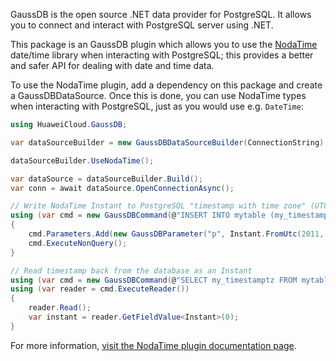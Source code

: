 GaussDB is the open source .NET data provider for PostgreSQL. It allows you to connect and interact with PostgreSQL server using .NET.

This package is an GaussDB plugin which allows you to use the [NodaTime](https://nodatime.org) date/time library when interacting with PostgreSQL; this provides a better and safer API for dealing with date and time data. 

To use the NodaTime plugin, add a dependency on this package and create a GaussDBDataSource. Once this is done, you can use NodaTime types when interacting with PostgreSQL, just as you would use e.g. `DateTime`:

```csharp
using HuaweiCloud.GaussDB;

var dataSourceBuilder = new GaussDBDataSourceBuilder(ConnectionString);

dataSourceBuilder.UseNodaTime();

var dataSource = dataSourceBuilder.Build();
var conn = await dataSource.OpenConnectionAsync();

// Write NodaTime Instant to PostgreSQL "timestamp with time zone" (UTC)
using (var cmd = new GaussDBCommand(@"INSERT INTO mytable (my_timestamptz) VALUES (@p)", conn))
{
    cmd.Parameters.Add(new GaussDBParameter("p", Instant.FromUtc(2011, 1, 1, 10, 30)));
    cmd.ExecuteNonQuery();
}

// Read timestamp back from the database as an Instant
using (var cmd = new GaussDBCommand(@"SELECT my_timestamptz FROM mytable", conn))
using (var reader = cmd.ExecuteReader())
{
    reader.Read();
    var instant = reader.GetFieldValue<Instant>(0);
}
```

For more information, [visit the NodaTime plugin documentation page](https://www.gaussdb.org/doc/types/nodatime.html).
